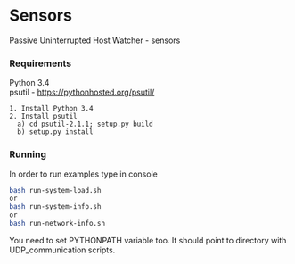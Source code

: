 # Sensors

Passive Uninterrupted Host Watcher - sensors

### Requirements

Python 3.4  
psutil - https://pythonhosted.org/psutil/ 

    1. Install Python 3.4  
    2. Install psutil   
      a) cd psutil-2.1.1; setup.py build  
      b) setup.py install  
  


### Running

In order to run examples type in console  
```bash
bash run-system-load.sh  
or  
bash run-system-info.sh  
or  
bash run-network-info.sh
```
You need to set PYTHONPATH variable too. It should point to directory with UDP_communication scripts.
